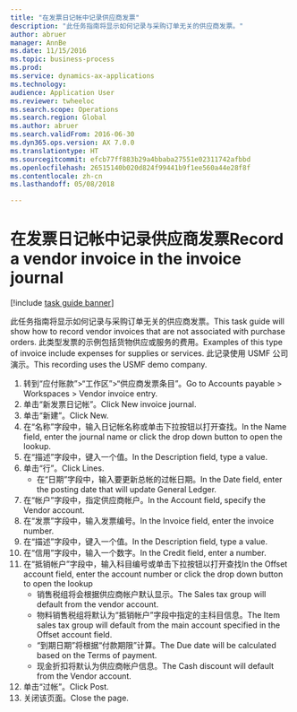 ```yaml
--- 
title: "在发票日记帐中记录供应商发票"
description: "此任务指南将显示如何记录与采购订单无关的供应商发票。"
author: abruer
manager: AnnBe
ms.date: 11/15/2016
ms.topic: business-process
ms.prod: 
ms.service: dynamics-ax-applications
ms.technology: 
audience: Application User
ms.reviewer: twheeloc
ms.search.scope: Operations
ms.search.region: Global
ms.author: abruer
ms.search.validFrom: 2016-06-30
ms.dyn365.ops.version: AX 7.0.0
ms.translationtype: HT
ms.sourcegitcommit: efcb77ff883b29a4bbaba27551e02311742afbbd
ms.openlocfilehash: 26515140b020d824f99441b9f1ee560a44e28f8f
ms.contentlocale: zh-cn
ms.lasthandoff: 05/08/2018

---
```

# <a name="record-a-vendor-invoice-in-the-invoice-journal"></a><span data-ttu-id="14a46-103">在发票日记帐中记录供应商发票</span><span class="sxs-lookup"><span data-stu-id="14a46-103">Record a vendor invoice in the invoice journal</span></span>

[!include [task guide banner](../../includes/task-guide-banner.md)]

<span data-ttu-id="14a46-104">此任务指南将显示如何记录与采购订单无关的供应商发票。</span><span class="sxs-lookup"><span data-stu-id="14a46-104">This task guide will show how to record vendor invoices that are not associated with purchase orders.</span></span> <span data-ttu-id="14a46-105">此类型发票的示例包括货物供应或服务的费用。</span><span class="sxs-lookup"><span data-stu-id="14a46-105">Examples of this type of invoice include expenses for supplies or services.</span></span>  <span data-ttu-id="14a46-106">此记录使用 USMF 公司演示。</span><span class="sxs-lookup"><span data-stu-id="14a46-106">This recording uses the USMF demo company.</span></span>

1. <span data-ttu-id="14a46-107">转到“应付账款”>“工作区”>“供应商发票条目”。</span><span class="sxs-lookup"><span data-stu-id="14a46-107">Go to Accounts payable > Workspaces > Vendor invoice entry.</span></span>
2. <span data-ttu-id="14a46-108">单击“新发票日记帐”。</span><span class="sxs-lookup"><span data-stu-id="14a46-108">Click New invoice journal.</span></span>
3. <span data-ttu-id="14a46-109">单击“新建”。</span><span class="sxs-lookup"><span data-stu-id="14a46-109">Click New.</span></span>
4. <span data-ttu-id="14a46-110">在“名称”字段中，输入日记帐名称或单击下拉按钮以打开查找。</span><span class="sxs-lookup"><span data-stu-id="14a46-110">In the Name field, enter the journal name or click the drop down button to open the lookup.</span></span>
5. <span data-ttu-id="14a46-111">在“描述”字段中，键入一个值。</span><span class="sxs-lookup"><span data-stu-id="14a46-111">In the Description field, type a value.</span></span>
6. <span data-ttu-id="14a46-112">单击“行”。</span><span class="sxs-lookup"><span data-stu-id="14a46-112">Click Lines.</span></span>
    * <span data-ttu-id="14a46-113">在“日期”字段中，输入要更新总帐的过帐日期。</span><span class="sxs-lookup"><span data-stu-id="14a46-113">In the Date field, enter the posting date that will update General Ledger.</span></span>  
7. <span data-ttu-id="14a46-114">在“帐户”字段中，指定供应商帐户。</span><span class="sxs-lookup"><span data-stu-id="14a46-114">In the Account field, specify the Vendor account.</span></span>
8. <span data-ttu-id="14a46-115">在“发票”字段中，输入发票编号。</span><span class="sxs-lookup"><span data-stu-id="14a46-115">In the Invoice field, enter the invoice number.</span></span>
9. <span data-ttu-id="14a46-116">在“描述”字段中，键入一个值。</span><span class="sxs-lookup"><span data-stu-id="14a46-116">In the Description field, type a value.</span></span>
10. <span data-ttu-id="14a46-117">在“信用”字段中，输入一个数字。</span><span class="sxs-lookup"><span data-stu-id="14a46-117">In the Credit field, enter a number.</span></span>
11. <span data-ttu-id="14a46-118">在“抵销帐户”字段中，输入科目编号或单击下拉按钮以打开查找</span><span class="sxs-lookup"><span data-stu-id="14a46-118">In the Offset account field, enter the account number or click the drop down button to open the lookup</span></span>
    * <span data-ttu-id="14a46-119">销售税组将会根据供应商帐户默认显示。</span><span class="sxs-lookup"><span data-stu-id="14a46-119">The Sales tax group will default from the vendor account.</span></span>  
    * <span data-ttu-id="14a46-120">物料销售税组将默认为“抵销帐户”字段中指定的主科目信息。</span><span class="sxs-lookup"><span data-stu-id="14a46-120">The Item sales tax group will default from the main account specified in the Offset account field.</span></span>  
    * <span data-ttu-id="14a46-121">“到期日期”将根据“付款期限”计算。</span><span class="sxs-lookup"><span data-stu-id="14a46-121">The Due date will be calculated based on the Terms of payment.</span></span>  
    * <span data-ttu-id="14a46-122">现金折扣将默认为供应商帐户信息。</span><span class="sxs-lookup"><span data-stu-id="14a46-122">The Cash discount will default from the Vendor account.</span></span>  
12. <span data-ttu-id="14a46-123">单击“过帐”。</span><span class="sxs-lookup"><span data-stu-id="14a46-123">Click Post.</span></span>
13. <span data-ttu-id="14a46-124">关闭该页面。</span><span class="sxs-lookup"><span data-stu-id="14a46-124">Close the page.</span></span>


